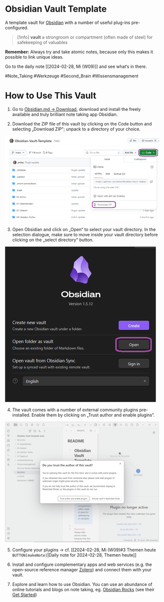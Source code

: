 # Obsidian Vault Template
 
 A template vault for [Obsidian](https://obsidian.md) with a number of useful plug-ins pre-configured.

> [!info] 
> **vault**
> a strongroom or compartment (often made of steel) for safekeeping of valuables  

**Remember:** Always try and take atomic notes, because only this makes it possible to link unique ideas.

Go to the daily note [[2024-02-28, Mi (W09)]] and see what‘s in there.

#Note_Taking #Werkzeuge #Second_Brain #Wissensmanagement 

# How to Use This Vault

1. Go to [Obsidian.md → Download](https://obsidian.md/download), download and install the freely available and truly brilliant note taking app Obsidian.

2. Download the ZIP file of this vault by clicking on the Code button and selecting „Download ZIP“; unpack to a directory of your choice.

![](/02%20Dateien/Medien/Pasted%20image%2020240426085007.png)
  
  3. Open Obsidian and click on „Open“ to select your vault directory. In the selection dialogue, make sure to move inside your vault directory before clicking on the „select directory“ button. 

![](/02%20Dateien/Medien/Pasted%20image%2020240426085616.png)

4. The vault comes with a number of external community plugins pre-installed. Enable them by clicking on „Trust author and enable plugins“.

![](/02%20Dateien/Medien/Pasted%20image%2020240426090424.png)

5. Configure your plugins → cf. [[2024-02-28, Mi (W09)#3 Themen heute `BUTTON[makeNote]`|Daily note for 2024-02-28, Themen heute]]

6. Install and configure complementary apps and web services (e.g. the open-source reference manager [Zotero](https://www.zotero.org)) and connect them with your vault.

7. Explore and learn how to use Obsidian. You can use an abundance of online tutorials and blogs on note taking, eg. [Obsidian Rocks](https://obsidian.rocks) (see their [Get Started](https://obsidian.rocks/getting-started-with-obsidian-a-beginners-guide/))